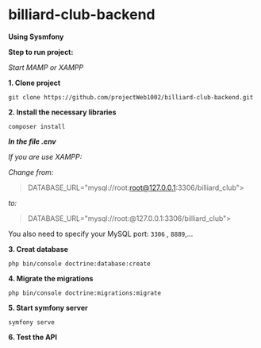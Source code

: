 # billiard-club-backend
**Using Sysmfony**

**Step to run project:**

*Start MAMP or XAMPP*

**1. Clone project**

`git clone https://github.com/projectWeb1002/billiard-club-backend.git`

**2. Install the necessary libraries**

`composer install`

***In the file .env***

*If you are use XAMPP:* 

*Change from:*

 > DATABASE_URL="mysql://root:root@127.0.0.1:3306/billiard_club"> 


*to:*

> DATABASE_URL="mysql://root:@127.0.0.1:3306/billiard_club">
 
 You also need to specify your MySQL port: `3306` , `8889`,...
 
**3. Creat database**

`php bin/console doctrine:database:create`

**4. Migrate the migrations** 

`php bin/console doctrine:migrations:migrate`

**5. Start symfony server**

`symfony serve`

**6. Test the API**
